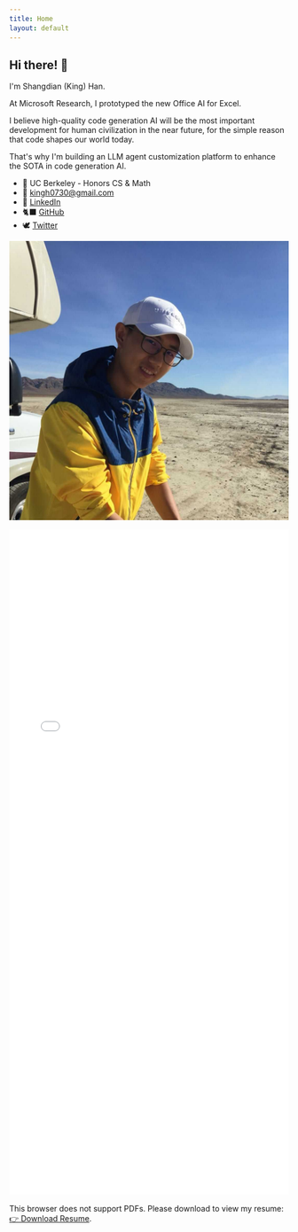 ```yaml
---
title: Home
layout: default
---
```


<!-- Should be consistent with README.md -->

## Hi there! 👋

I'm Shangdian (King) Han.

At Microsoft Research, I prototyped the new Office AI for Excel.

I believe high-quality code generation AI will be the most important development for human civilization in the near future, for the simple reason that code shapes our world today.

That's why I'm building an LLM agent customization platform to enhance the SOTA in code generation AI.

- 🌱 UC Berkeley - Honors CS & Math
- 📧 <kingh0730@gmail.com>
- 👔 [LinkedIn](https://www.linkedin.com/in/kingh0730/ "Shangdian (King) Han")
- 🐈‍⬛ [GitHub](https://github.com/kingh0730 "Shangdian (King) Han")
- 🕊️ [Twitter](https://twitter.com/kingh0730/ "kingh0730")

![Me](assets/images/me.jpg)

<object data="resume/typst-cv-miku/cv_1.pdf" type="application/pdf" width="100%" height="1200px">
    <embed src="resume/typst-cv-miku/cv_1.pdf" type="application/pdf" width="100%" height="1200px" />
        <p>
            This browser does not support PDFs. Please download to view my resume:
            <a href="resume/typst-cv-miku/cv_1.pdf" target="_blank">👉 Download Resume</a>.
        </p>
    </embed>
</object>
